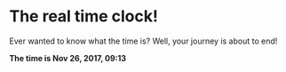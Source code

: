 # The real time clock!

Ever wanted to know what the time is? Well, your journey is about to end!

**The time is Nov 26, 2017, 09:13**